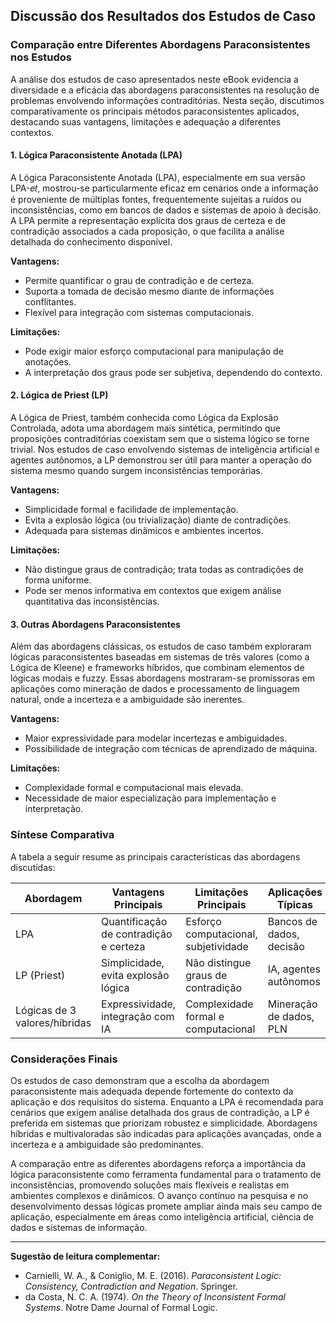 
## Discussão dos Resultados dos Estudos de Caso

### Comparação entre Diferentes Abordagens Paraconsistentes nos Estudos

A análise dos estudos de caso apresentados neste eBook evidencia a diversidade e a eficácia das abordagens paraconsistentes na resolução de problemas envolvendo informações contraditórias. Nesta seção, discutimos comparativamente os principais métodos paraconsistentes aplicados, destacando suas vantagens, limitações e adequação a diferentes contextos.

#### 1. Lógica Paraconsistente Anotada (LPA)

A Lógica Paraconsistente Anotada (LPA), especialmente em sua versão LPA-𝑒𝑡, mostrou-se particularmente eficaz em cenários onde a informação é proveniente de múltiplas fontes, frequentemente sujeitas a ruídos ou inconsistências, como em bancos de dados e sistemas de apoio à decisão. A LPA permite a representação explícita dos graus de certeza e de contradição associados a cada proposição, o que facilita a análise detalhada do conhecimento disponível.

**Vantagens:**
- Permite quantificar o grau de contradição e de certeza.
- Suporta a tomada de decisão mesmo diante de informações conflitantes.
- Flexível para integração com sistemas computacionais.

**Limitações:**
- Pode exigir maior esforço computacional para manipulação de anotações.
- A interpretação dos graus pode ser subjetiva, dependendo do contexto.

#### 2. Lógica de Priest (LP)

A Lógica de Priest, também conhecida como Lógica da Explosão Controlada, adota uma abordagem mais sintética, permitindo que proposições contraditórias coexistam sem que o sistema lógico se torne trivial. Nos estudos de caso envolvendo sistemas de inteligência artificial e agentes autônomos, a LP demonstrou ser útil para manter a operação do sistema mesmo quando surgem inconsistências temporárias.

**Vantagens:**
- Simplicidade formal e facilidade de implementação.
- Evita a explosão lógica (ou trivialização) diante de contradições.
- Adequada para sistemas dinâmicos e ambientes incertos.

**Limitações:**
- Não distingue graus de contradição; trata todas as contradições de forma uniforme.
- Pode ser menos informativa em contextos que exigem análise quantitativa das inconsistências.

#### 3. Outras Abordagens Paraconsistentes

Além das abordagens clássicas, os estudos de caso também exploraram lógicas paraconsistentes baseadas em sistemas de três valores (como a Lógica de Kleene) e frameworks híbridos, que combinam elementos de lógicas modais e fuzzy. Essas abordagens mostraram-se promissoras em aplicações como mineração de dados e processamento de linguagem natural, onde a incerteza e a ambiguidade são inerentes.

**Vantagens:**
- Maior expressividade para modelar incertezas e ambiguidades.
- Possibilidade de integração com técnicas de aprendizado de máquina.

**Limitações:**
- Complexidade formal e computacional mais elevada.
- Necessidade de maior especialização para implementação e interpretação.

### Síntese Comparativa

A tabela a seguir resume as principais características das abordagens discutidas:

| Abordagem                | Vantagens Principais                        | Limitações Principais                  | Aplicações Típicas                  |
|--------------------------|---------------------------------------------|----------------------------------------|-------------------------------------|
| LPA                      | Quantificação de contradição e certeza      | Esforço computacional, subjetividade   | Bancos de dados, decisão            |
| LP (Priest)              | Simplicidade, evita explosão lógica         | Não distingue graus de contradição     | IA, agentes autônomos               |
| Lógicas de 3 valores/híbridas | Expressividade, integração com IA         | Complexidade formal e computacional    | Mineração de dados, PLN             |

### Considerações Finais

Os estudos de caso demonstram que a escolha da abordagem paraconsistente mais adequada depende fortemente do contexto da aplicação e dos requisitos do sistema. Enquanto a LPA é recomendada para cenários que exigem análise detalhada dos graus de contradição, a LP é preferida em sistemas que priorizam robustez e simplicidade. Abordagens híbridas e multivaloradas são indicadas para aplicações avançadas, onde a incerteza e a ambiguidade são predominantes.

A comparação entre as diferentes abordagens reforça a importância da lógica paraconsistente como ferramenta fundamental para o tratamento de inconsistências, promovendo soluções mais flexíveis e realistas em ambientes complexos e dinâmicos. O avanço contínuo na pesquisa e no desenvolvimento dessas lógicas promete ampliar ainda mais seu campo de aplicação, especialmente em áreas como inteligência artificial, ciência de dados e sistemas de informação.

---
**Sugestão de leitura complementar:**  
- Carnielli, W. A., & Coniglio, M. E. (2016). *Paraconsistent Logic: Consistency, Contradiction and Negation*. Springer.
- da Costa, N. C. A. (1974). *On the Theory of Inconsistent Formal Systems*. Notre Dame Journal of Formal Logic.
```
